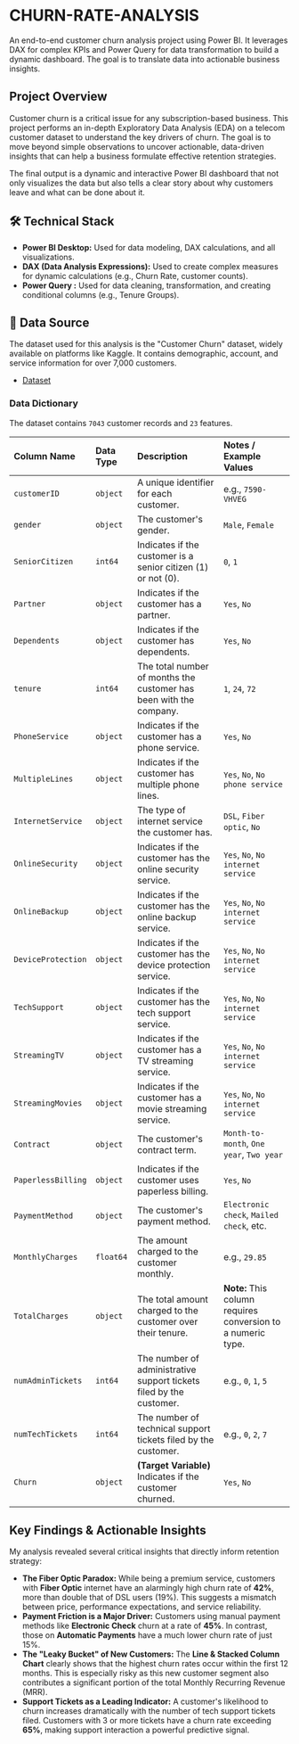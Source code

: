 # CHURN-RATE-ANALYSIS
An end-to-end customer churn analysis project using Power BI. It leverages DAX for complex KPIs and Power Query for data transformation to build a dynamic dashboard. The goal is to translate data into actionable business insights.

## Project Overview

Customer churn is a critical issue for any subscription-based business. This project performs an in-depth Exploratory Data Analysis (EDA) on a telecom customer dataset to understand the key drivers of churn. The goal is to move beyond simple observations to uncover actionable, data-driven insights that can help a business formulate effective retention strategies.

The final output is a dynamic and interactive Power BI dashboard that not only visualizes the data but also tells a clear story about why customers leave and what can be done about it.

## 🛠️ Technical Stack

*   **Power BI Desktop:** Used for data modeling, DAX calculations, and all visualizations.
*   **DAX (Data Analysis Expressions):** Used to create complex measures for dynamic calculations (e.g., Churn Rate,  customer counts).
*   **Power Query :** Used for data cleaning, transformation, and creating conditional columns (e.g., Tenure Groups).

## 📂 Data Source

The dataset used for this analysis is the "Customer Churn" dataset, widely available on platforms like Kaggle. It contains demographic, account, and service information for over 7,000 customers.
- <a href="https://github.com/NITHISH261426/CHURN-RATE-ANALYSIS/blob/main/02%20Customer%20Churn-Dataset.xlsx">Dataset</a>


### Data Dictionary

The dataset contains `7043` customer records and `23` features.

| Column Name | Data Type | Description | Notes / Example Values |
| :--- | :--- | :--- | :--- |
| `customerID` | `object` | A unique identifier for each customer. | e.g., `7590-VHVEG` |
| `gender` | `object` | The customer's gender. | `Male`, `Female` |
| `SeniorCitizen` | `int64` | Indicates if the customer is a senior citizen (1) or not (0). | `0`, `1` |
| `Partner` | `object` | Indicates if the customer has a partner. | `Yes`, `No` |
| `Dependents` | `object` | Indicates if the customer has dependents. | `Yes`, `No` |
| `tenure` | `int64` | The total number of months the customer has been with the company. | `1`, `24`, `72` |
| `PhoneService` | `object` | Indicates if the customer has a phone service. | `Yes`, `No` |
| `MultipleLines` | `object` | Indicates if the customer has multiple phone lines. | `Yes`, `No`, `No phone service` |
| `InternetService`| `object` | The type of internet service the customer has. | `DSL`, `Fiber optic`, `No` |
| `OnlineSecurity` | `object` | Indicates if the customer has the online security service. | `Yes`, `No`, `No internet service` |
| `OnlineBackup` | `object` | Indicates if the customer has the online backup service. | `Yes`, `No`, `No internet service` |
| `DeviceProtection`| `object` | Indicates if the customer has the device protection service. | `Yes`, `No`, `No internet service` |
| `TechSupport` | `object` | Indicates if the customer has the tech support service. | `Yes`, `No`, `No internet service` |
| `StreamingTV` | `object` | Indicates if the customer has a TV streaming service. | `Yes`, `No`, `No internet service` |
| `StreamingMovies`| `object` | Indicates if the customer has a movie streaming service. | `Yes`, `No`, `No internet service` |
| `Contract` | `object` | The customer's contract term. | `Month-to-month`, `One year`, `Two year`|
| `PaperlessBilling`| `object` | Indicates if the customer uses paperless billing. | `Yes`, `No` |
| `PaymentMethod` | `object` | The customer's payment method. | `Electronic check`, `Mailed check`, etc. |
| `MonthlyCharges` | `float64`| The amount charged to the customer monthly. | e.g., `29.85` |
| `TotalCharges` | `object` | The total amount charged to the customer over their tenure. | **Note:** This column requires conversion to a numeric type. |
| `numAdminTickets` | `int64` | The number of administrative support tickets filed by the customer. | e.g., `0`, `1`, `5` |
| `numTechTickets` | `int64` | The number of technical support tickets filed by the customer. | e.g., `0`, `2`, `7` |
| `Churn` | `object` | **(Target Variable)** Indicates if the customer churned. | `Yes`, `No` |







## Key Findings & Actionable Insights

My analysis revealed several critical insights that directly inform retention strategy:

*   **The Fiber Optic Paradox:** While being a premium service, customers with **Fiber Optic** internet have an alarmingly high churn rate of **42%**, more than double that of DSL users (19%). This suggests a mismatch between price, performance expectations, and service reliability.
*   **Payment Friction is a Major Driver:** Customers using manual payment methods like **Electronic Check** churn at a rate of **45%**. In contrast, those on **Automatic Payments** have a much lower churn rate of just 15%.
*   **The "Leaky Bucket" of New Customers:** The **Line & Stacked Column Chart** clearly shows that the highest churn rates occur within the first 12 months. This is especially risky as this new customer segment also contributes a significant portion of the total Monthly Recurring Revenue (MRR).
*   **Support Tickets as a Leading Indicator:** A customer's likelihood to churn increases dramatically with the number of tech support tickets filed. Customers with 3 or more tickets have a churn rate exceeding **65%**, making support interaction a powerful predictive signal.
